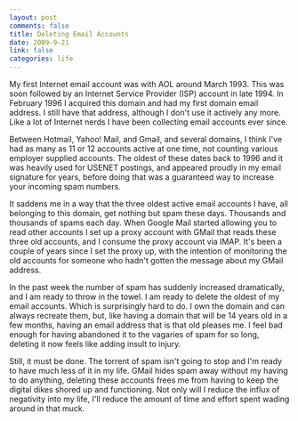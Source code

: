 ```yaml
--- 
layout: post
comments: false
title: Deleting Email Accounts
date: 2009-9-21
link: false
categories: life
---
```

My first Internet email account was with AOL around March 1993. This was soon followed by an Internet Service Provider (ISP) account in late 1994. In February 1996 I acquired this domain and had my first domain email address. I still have that address, although I don't use it actively any more. Like a lot of Internet nerds I have been collecting email accounts ever since.

Between Hotmail, Yahoo! Mail, and Gmail, and several domains, I think I've had as many as 11 or 12 accounts active at one time, not counting various employer supplied accounts. The oldest of these dates back to 1996 and it was heavily used for USENET postings, and appeared proudly in my email signature for years, before doing that was a guaranteed way to increase your incoming spam numbers.

It saddens me in a way that the three oldest active email accounts I have, all belonging to this domain, get nothing but spam these days. Thousands and thousands of spams each day. When Google Mail started allowing you to read other accounts I set up a proxy account with GMail that reads these three old accounts, and I consume the proxy account via IMAP. It's been a couple of years since I set the proxy up, with the intention of monitoring the old accounts for someone who hadn't gotten the message about my GMail address.

In the past week the number of spam has suddenly increased dramatically, and I am ready to throw in the towel. I am ready to delete the oldest of my email accounts. Which is surprisingly hard to do. I own the domain and can always recreate them, but, like having a domain that will be 14 years old in a few months, having an email address that is that old pleases me. I feel bad enough for having abandoned it to the vagaries of spam for so long, deleting it now feels like adding insult to injury.

Still, it must be done. The torrent of spam isn't going to stop and I'm ready to have much less of it in my life. GMail hides spam away without my having to do anything, deleting these accounts frees me from having to keep the digital dikes shored up and functioning. Not only will I reduce the influx of negativity into my life, I'll reduce the amount of time and effort spent wading around in that muck.
